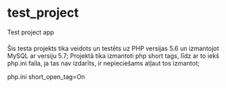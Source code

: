 # test_project
Test project app
####
Šis testa projekts tika veidots un testēts uz PHP versijas 5.6 un izmantojot MySQL ar versiju 5.7;
Projektā tika izmantoti php short tags, līdz ar to iekš php.ini faila, ja tas nav izdarīts, ir nepieciešams atļaut tos izmantot;

php.ini
	short_open_tag=On
